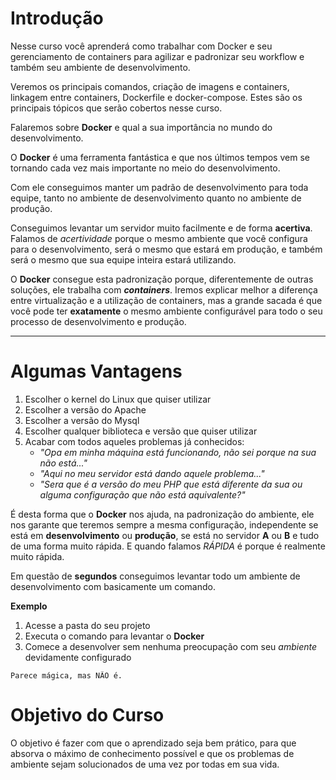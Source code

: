 # Introdução

Nesse curso você aprenderá como trabalhar com Docker e seu gerenciamento de containers para agilizar e padronizar seu workflow e também seu ambiente de desenvolvimento. 

Veremos os principais comandos, criação de imagens e containers, linkagem entre containers, Dockerfile e docker-compose. Estes são os principais tópicos que serão cobertos nesse curso.

Falaremos sobre **Docker** e qual a sua importância no mundo do desenvolvimento.

O **Docker** é uma ferramenta fantástica e que nos últimos tempos vem se tornando cada vez mais importante no meio do desenvolvimento.

Com ele conseguimos manter um padrão de desenvolvimento para toda equipe, tanto no ambiente de desenvolvimento quanto no ambiente de produção.

Conseguimos levantar um servidor muito facilmente e de forma **acertiva**. Falamos de _acertividade_ porque o mesmo ambiente que você configura para o desenvolvimento, será o mesmo que estará em produção, e também será o mesmo que sua equipe inteira estará utilizando.

O **Docker** consegue esta padronização porque, diferentemente de outras soluções, ele trabalha com **_containers_**. Iremos explicar melhor a diferença entre virtualização e a utilização de containers, mas a grande sacada é que você pode ter **exatamente** o mesmo ambiente configurável para todo o seu processo de desenvolvimento e produção.

***

# Algumas Vantagens

1. Escolher o kernel do Linux que quiser utilizar
2. Escolher a versão do Apache
3. Escolher a versão do Mysql
4. Escolher qualquer biblioteca e versão que quiser utilizar
5. Acabar com todos aqueles problemas já conhecidos:
    * _"Opa em minha máquina está funcionando, não sei porque na sua não está..."_
    * _"Aqui no meu servidor está dando aquele problema..."_
    * _"Sera que é a versão do meu PHP que está diferente da sua ou alguma configuração que não está aquivalente?"_

É desta forma que o **Docker** nos ajuda, na padronização do ambiente, ele nos garante que teremos sempre a mesma configuração, independente se está em **desenvolvimento** ou **produção**, se está no servidor **A** ou **B** e tudo de uma forma muito rápida. E quando falamos _RÁPIDA_ é porque é realmente muito rápida.

Em questão de **segundos** conseguimos levantar todo um ambiente de desenvolvimento com basicamente um comando.

**Exemplo**

1. Acesse a pasta do seu projeto
2. Executa o comando para levantar o **Docker**
3. Comece a desenvolver sem nenhuma preocupação com seu _ambiente_ devidamente configurado

```
Parece mágica, mas NÃO é.
```

# Objetivo do Curso

O objetivo é fazer com que o aprendizado seja bem prático, para que absorva o máximo de conhecimento possível e que os problemas de ambiente sejam solucionados de uma vez por todas em sua vida.